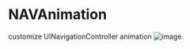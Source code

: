 # NAVAnimation
customize UINavigationController animation
![image](https://github.com/ducksone/NAVAnimation/blob/master/NAVAnimation/未命名.gif)
